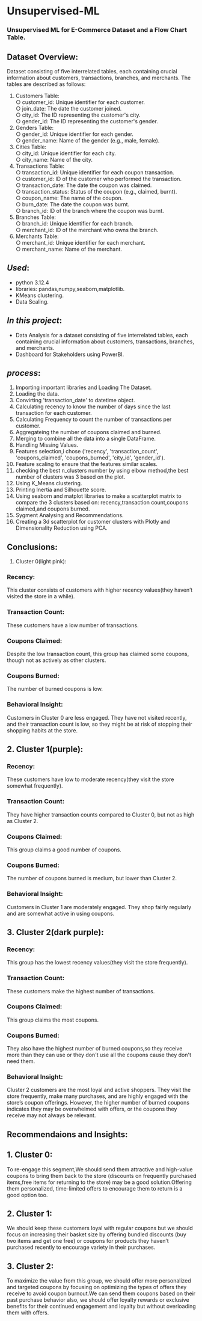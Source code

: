# Unsupervised-ML <br/>
### Unsupervised ML for E-Commerce Dataset and a Flow Chart Table. <br/>
## Dataset Overview:  <br/>
Dataset consisting of five interrelated tables, each containing crucial information about customers, transactions, branches, and merchants. The tables are described as follows:  <br/>
1. Customers Table:  <br/>
○ customer_id: Unique identifier for each customer. <br/>
○ join_date: The date the customer joined. <br/>
○ city_id: The ID representing the customer's city. <br/>
○ gender_id: The ID representing the customer's gender. <br/>
2. Genders Table: <br/>
○ gender_id: Unique identifier for each gender. <br/>
○ gender_name: Name of the gender (e.g., male, female). <br/>
3. Cities Table: <br/>
○ city_id: Unique identifier for each city. <br/>
○ city_name: Name of the city. <br/>
4. Transactions Table: <br/>
○ transaction_id: Unique identifier for each coupon transaction. <br/>
○ customer_id: ID of the customer who performed the transaction. <br/>
○ transaction_date: The date the coupon was claimed. <br/>
○ transaction_status: Status of the coupon (e.g., claimed, burnt). <br/>
○ coupon_name: The name of the coupon. <br/>
○ burn_date: The date the coupon was burnt. <br/>
○ branch_id: ID of the branch where the coupon was burnt. <br/>
5. Branches Table: <br/>
○ branch_id: Unique identifier for each branch. <br/>
○ merchant_id: ID of the merchant who owns the branch. <br/>
6. Merchants Table: <br/>
○ merchant_id: Unique identifier for each merchant. <br/>
○ merchant_name: Name of the merchant. <br/>
## *Used*: <br/>
- python 3.12.4 <br/>
- libraries: pandas,numpy,seaborn,matplotlib. <br/>
- KMeans clustering.
- Data Scaling.
## *In this project*: <br/>
- Data Analysis for a  dataset consisting of five interrelated tables, each containing crucial
information about customers, transactions, branches, and merchants. <br/>
- Dashboard for Stakeholders using PowerBI. <br/>
## *process*: <br/> 
1. Importing important libraries and Loading The Dataset. <br/>
2. Loading the data. <br/>
3. Convirting 'transaction_date' to datetime object. <br/>
4. Calculating recency to know the number of days since the last transaction for each customer. <br/>
5. Calculating Frequency to count the number of transactions per customer. <br/>
6. Aggregateing the number of coupons claimed and burned. <br/>
7. Merging to combine all the data into a single DataFrame. <br/>
8. Handling Missing Values.
9. Features selection,i chose ('recency', 'transaction_count', 'coupons_claimed', 'coupons_burned', 'city_id', 'gender_id'). <br/>
10. Feature scaling to ensure that the features similar scales. <br/>
11. checking the best n_clusters number by using elbow method,the best number of clusters was 3 based on the plot.<br/>
12. Using K_Means clustering. <br/>
13. Printing Inertia and Silhouette score. <br/>
14. Using seaborn and matplot libraries to make a scatterplot matrix to compare the 3 clusters based on: recency,transaction count,coupons claimed,and coupons burned. <br/>
15. Sygment Analysing and Recommendations.<br/>
16. Creating a 3d scatterplot for customer clusters with Plotly and Dimensionality Reduction using PCA.<br/>
## Conclusions:<br/>
1. Cluster 0(light pink):<br/>
### Recency: <br/>
This cluster consists of customers with higher recency values(they haven’t visited the store in a while).<br/>
### Transaction Count:<br/>
These customers have a low number of transactions.<br/>
### Coupons Claimed:<br/>
Despite the low transaction count, this group has claimed some coupons, though not as actively as other clusters.<br/>
### Coupons Burned: <br/>
The number of burned coupons is low.<br/>
### Behavioral Insight: <br/>
Customers in Cluster 0 are less engaged. They have not visited recently, and their transaction count is low, so they might be at risk of stopping their shopping habits at the store.<br/>
## 2. Cluster 1(purple):<br/>
### Recency: <br/>
These customers have low to moderate recency(they visit the store somewhat frequently).<br/>
### Transaction Count: <br/>
They have higher transaction counts compared to Cluster 0, but not as high as Cluster 2.<br/>
### Coupons Claimed: <br/>
This group claims a good number of coupons.<br/>
### Coupons Burned: <br/>
The number of coupons burned is medium, but lower than Cluster 2.<br/>
### Behavioral Insight: <br/>
Customers in Cluster 1 are moderately engaged. They shop fairly regularly and are somewhat active in using coupons.<br/>
## 3. Cluster 2(dark purple):<br/>
### Recency: <br/>
This group has the lowest recency values(they visit the store frequently).<br/>
### Transaction Count: <br/>
These customers make the highest number of transactions.<br/>
### Coupons Claimed: <br/>
This group claims the most coupons.<br/>
### Coupons Burned: <br/>
They also have the highest number of burned coupons,so they receive more than they can use or they don't use all the coupons cause they don't need them.<br/>
### Behavioral Insight: <br/>
Cluster 2 customers are the most loyal and active shoppers. They visit the store frequently, make many purchases, and are highly engaged with the store’s coupon offerings. However, the higher number of burned coupons indicates they may be overwhelmed with offers, or the coupons they receive may not always be relevant.<br/>
## Recommendaions and Insights: <br/>
## 1. Cluster 0:<br/>
To re-engage this segment,We should send them attractive and high-value coupons to bring them back to the store (discounts on frequently purchased items,free items for returning to the store) may be a good solution.Offering them personalized, time-limited offers to encourage them to return is a good option too.<br/>
## 2. Cluster 1: <br/>
We should keep these customers loyal with regular coupons but we should focus on increasing their basket size by offering bundled discounts (buy two items and get one free) or coupons for products they haven’t purchased recently to encourage variety in their purchases.<br/>
## 3. Cluster 2: <br/>
To maximize the value from this group, we should offer more personalized and targeted coupons by focusing on optimizing the types of offers they receive to avoid coupon burnout.We can send them coupons based on their past purchase behavior also, we should offer loyalty rewards or exclusive benefits for their continued engagement and loyalty but without overloading them with offers.<br/>
